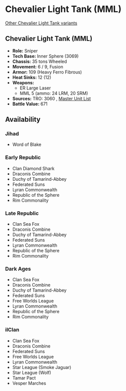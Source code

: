 # Chevalier Light Tank (MML) 

[Other Chevalier Light Tank variants](../chevalier_light_tank.md) 

## Chevalier Light Tank (MML) 

- **Role:** Sniper 
- **Tech Base:** Inner Sphere (3069) 
- **Chassis:** 35 tons Wheeled 
- **Movement:** 6 / 9, Fusion 
- **Armor:** 109 (Heavy Ferro Fibrous) 
- **Heat Sinks:** 12 (12) 
- **Weapons:** 
  - ER Large Laser 
  - MML 5 (ammo: 24 LRM, 20 SRM) 
- **Sources:** TRO: 3060 , [Master Unit List](http://masterunitlist.info/Unit/Details/580) 
- **Battle Value:** 671 

## Availability 

### Jihad 

- Word of Blake 

### Early Republic 

- Clan Diamond Shark 
- Draconis Combine 
- Duchy of Tamarind-Abbey 
- Federated Suns 
- Lyran Commonwealth 
- Republic of the Sphere 
- Rim Commonality 

### Late Republic 

- Clan Sea Fox 
- Draconis Combine 
- Duchy of Tamarind-Abbey 
- Federated Suns 
- Lyran Commonwealth 
- Republic of the Sphere 
- Rim Commonality 

### Dark Ages 

- Clan Sea Fox 
- Draconis Combine 
- Duchy of Tamarind-Abbey 
- Federated Suns 
- Free Worlds League 
- Lyran Commonwealth 
- Republic of the Sphere 
- Rim Commonality 

### ilClan 

- Clan Sea Fox 
- Draconis Combine 
- Federated Suns 
- Free Worlds League 
- Lyran Commonwealth 
- Star League (Smoke Jaguar) 
- Star League (Wolf) 
- Tamar Pact 
- Vesper Marches 

